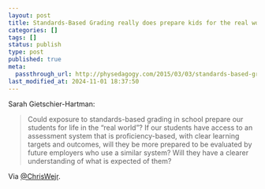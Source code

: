 ```yaml
---
layout: post
title: Standards-Based Grading really does prepare kids for the real world
categories: []
tags: []
status: publish
type: post
published: true
meta:
  passthrough_url: http://physedagogy.com/2015/03/03/standards-based-grading-preparing-our-students-for-the-real-world/
last_modified_at: 2024-11-01 18:37:50
---
```


Sarah Gietschier-Hartman:


>Could exposure to standards-based grading in school prepare our students for life in the “real world”? If our students have access to an assessment system that is proficiency-based, with clear learning targets and outcomes, will they be more prepared to be evaluated by future employers who use a similar system? Will they have a clearer understanding of what is expected of them?



Via 
[@ChrisWejr](http://twitter.com/ChrisWejr).
